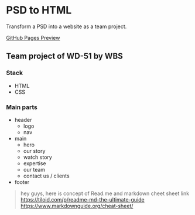 # PSD to HTML

Transform a PSD into a website as a team project.

[GitHub Pages Preview](https://janghw33.github.io/psd_to_html/)

## Team project of WD-51 by WBS

### Stack

- HTML
- CSS

### Main parts

- header
    - logo
    - nav
- main
    - hero
    - our story
    - watch story
    - expertise
    - our team
    - contact us / clients
- footer

> hey guys, here is concept of Read.me and markdown cheet sheet link
> https://tiloid.com/p/readme-md-the-ultimate-guide
> https://www.markdownguide.org/cheat-sheet/
